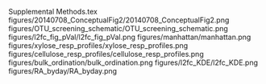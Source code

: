 Supplemental Methods.tex
figures/20140708_ConceptualFig2/20140708_ConceptualFig2.png
figures/OTU_screening_schematic/OTU_screening_schematic.png
figures/l2fc_fig_pVal/l2fc_fig_pVal.png
figures/manhattan/manhattan.png
figures/xylose_resp_profiles/xylose_resp_profiles.png
figures/cellulose_resp_profiles/cellulose_resp_profiles.png
figures/bulk_ordination/bulk_ordination.png
figures/l2fc_KDE/l2fc_KDE.png
figures/RA_byday/RA_byday.png